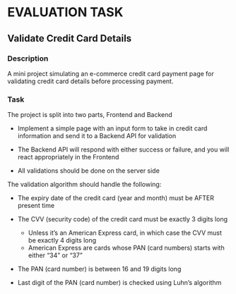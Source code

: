 # EVALUATION TASK

## Validate Credit Card Details

### Description

A mini project simulating an e-commerce credit card payment page for validating credit card details before processing payment.

### Task

The project is split into two parts, Frontend and Backend

* Implement a simple page with an input form to take in credit card information and send it to a Backend API for validation

* The Backend API will respond with either success or failure, and you will react appropriately in the Frontend

* All validations should be done on the server side

The validation algorithm should handle the following:

* The expiry date of the credit card (year and month) must be AFTER present time

* The CVV (security code) of the credit card must be exactly 3 digits long

    * Unless it’s an American Express card, in which case the CVV must be exactly 4 digits long
    * American Express are cards whose PAN (card numbers) starts with either “34” or “37”

* The PAN (card number) is between 16 and 19 digits long

* Last digit of the PAN (card number) is checked using Luhn’s algorithm